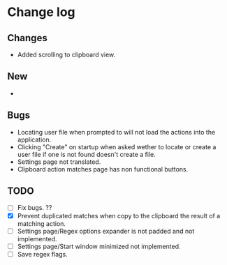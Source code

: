 # Change log
## Changes
- Added scrolling to clipboard view.

## New
- 

## Bugs
- Locating user file when prompted to will not load the actions into the application.
- Clicking "Create" on startup when asked wether to locate or create a user file if one is not found doesn't create a file.
- Settings page not translated.
- Clipboard action matches page has non functional buttons.

## TODO
- [ ] Fix bugs. ??
- [x] Prevent duplicated matches when copy to the clipboard the result of a matching action.
- [ ] Settings page/Regex options expander is not padded and not implemented.
- [ ] Settings page/Start window minimized not implemented.
- [ ] Save regex flags.